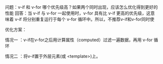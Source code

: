 问题：v-if 和 v-for 哪个优先级高？如果两个同时出现，应该怎么优化得到更好的性能
回答：当 v-if 与 v-for 一起使用时，v-for 具有比 v-if 更高的优先级，这意味着 v-if 将分别重复运行于每个 v-for 循环中。所以，不推荐v-if和v-for同时使

优化方案：

情况一 ：v-if在v-for之后用计算属性（computed）过滤一遍数据，再用 v-for 循环

情况二 ：将v-if置于外层元素(或 \<template\>)上。